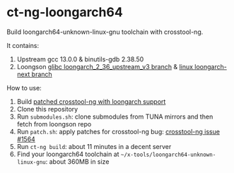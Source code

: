 # ct-ng-loongarch64

Build loongarch64-unknown-linux-gnu toolchain with crosstool-ng.

It contains:

1. Upstream gcc 13.0.0 & binutils-gdb 2.38.50
2. Loongson [glibc loongarch_2_36_upstream_v3 branch](https://github.com/loongson/glibc/tree/loongarch_2_36_upstream_v3) & [linux loongarch-next branch](https://github.com/loongson/linux/tree/loongarch-next)

How to use:

1. Build [patched crosstool-ng with loongarch support](https://github.com/jiegec/crosstool-ng/tree/loongarch)
2. Clone this repository
3. Run `submodules.sh`: clone submodules from TUNA mirrors and then fetch from loongson repo
4. Run `patch.sh`: apply patches for crosstool-ng bug: [crosstool-ng issue #1564](https://github.com/crosstool-ng/crosstool-ng/issues/1564)
5. Run `ct-ng build`: about 11 minutes in a decent server
6. Find your loongarch64 toolchain at `~/x-tools/loongarch64-unknown-linux-gnu`: about 360MB in size